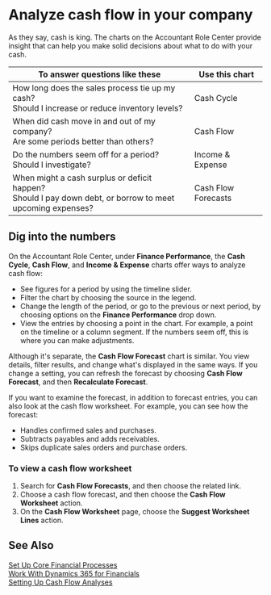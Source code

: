 <properties
                pageTitle="Analyze cash flow in your company| Project “Madeira”"
                description="Describes how to use the Cash Cycle, Income & Expense, Cash Flow, and Cash Flow Forecast charts to analyze past and future movement of cash in and out of your company."
                services="project-madeira"
                documentationCenter=""
                authors="bholtorf"
/>
<tags
    ms.service="project-madeira"
    ms.topic="article"
    ms.devlang="na"
    ms.tgt_pltfrm="na"
    ms.workload="na"
    ms.date="10/10/2016"
    ms.author="bholtorf" />
# Analyze cash flow in your company 
As they say, cash is king. The charts on the Accountant Role Center provide insight that can help you make solid decisions about what to do with your cash.  

|To answer questions like these | Use this chart|
|--- | ----|
|How long does the sales process tie up my cash?</br> Should I increase or reduce inventory levels? | Cash Cycle|
|When did cash move in and out of my company?</br> Are some periods better than others? | Cash Flow|
|Do the numbers seem off for a period?</br> Should I investigate? | Income & Expense|
|When might a cash surplus or deficit happen?</br> Should I pay down debt, or borrow to meet upcoming expenses? | Cash Flow Forecasts|
  
## Dig into the numbers
On the Accountant Role Center, under **Finance Performance**, the **Cash Cycle**, **Cash Flow**, and **Income & Expense** charts offer ways to analyze cash flow:  
  
- See figures for a period by using the timeline slider.  
- Filter the chart by choosing the source in the legend.  
- Change the length of the period, or go to the previous or next period, by choosing options on the **Finance Performance** drop down.  
- View the entries by choosing a point in the chart. For example, a point on the timeline or a column segment. If the numbers seem off, this is where you can make adjustments.  
  
Although it's separate, the **Cash Flow Forecast** chart is similar. You view details, filter results, and change what's displayed in the same ways. If you change a setting, you can refresh the forecast by choosing **Cash Flow Forecast**, and then **Recalculate Forecast**.
  
If you want to examine the forecast, in addition to forecast entries, you can also look at the cash flow worksheet. For example, you can see how the forecast:
    
- Handles confirmed sales and purchases.  
- Subtracts payables and adds receivables.  
- Skips duplicate sales orders and purchase orders.  
  
### To view a cash flow worksheet  
  
1. Search for **Cash Flow Forecasts**, and then choose the related link.  
2. Choose a cash flow forecast, and then choose the **Cash Flow Worksheet** action.  
3. On the **Cash Flow Worksheet** page, choose the **Suggest Worksheet Lines** action.  
  
## See Also  
[Set Up Core Financial Processes](finance-setup-finance.md)  
[Work With Dynamics 365 for Financials](ui-work-product.md)  
[Setting Up Cash Flow Analyses](finance-setup-cash-flow-analyses.md)
